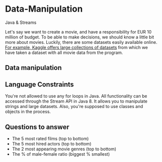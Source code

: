 # Data-Manipulation
Java &amp; Streams


Let's say we want to create a movie, and have a responsibility for EUR 10 million of budget. To be able to make decisions, we should know a little bit more about movies. 
Luckily, there are some datasets easily available online. [For example, Kaggle offers large collections of datasets](https://www.kaggle.com/datasets) from which we have taken a dataset with all movie data from the program. 
## Data manipulation

## Language Constraints
You're not allowed to use any for loops in Java. All functionality can be accessed through the Stream API in Java 8. It allows you to manipulate strings and large datasets. 
Also, you're supposed to use classes and objects in the process.

## Questions to answer
* The 5 most rated films (top to bottom)
* The 5 most hired actors (top to bottom)
* The 2 most appearing movie genres (top to bottom)
* The % of male-female ratio (biggest % smallest)
